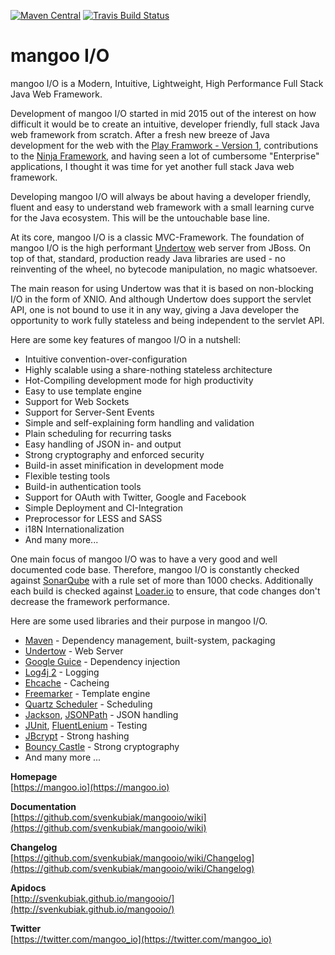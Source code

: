 [![Maven Central](https://maven-badges.herokuapp.com/maven-central/io.mangoo/mangooio/badge.svg?style=flat)](http://search.maven.org/#search|ga|1|io.mangoo)
[![Travis Build Status](https://travis-ci.org/svenkubiak/mangooio.svg?branch=master)](http://travis-ci.org/svenkubiak/mangooio)


mangoo I/O
================

mangoo I/O is a Modern, Intuitive, Lightweight, High Performance Full Stack Java Web Framework.

Development of mangoo I/O started in mid 2015 out of the interest on
how difficult it would be to create an intuitive, developer friendly,
full stack Java web framework from scratch. After a fresh new breeze of
Java development for the web with the [Play
Framwork - Version 1](https://www.playframework.com), contributions to the
[Ninja Framework](http://www.ninjaframework.org), and having seen a lot of
cumbersome "Enterprise" applications, I thought it was time for yet
another full stack Java web framework.

Developing mangoo I/O will always be about having a developer friendly,
fluent and easy to understand web framework with a small learning curve for the Java ecosystem.
This will be the untouchable base line.

At its core, mangoo I/O is a classic MVC-Framework. The foundation of mangoo I/O is the high
performant [Undertow](http://undertow.io) web server from JBoss. On top of that, standard, production ready Java libraries are used - no reinventing of the wheel, no bytecode manipulation, no magic whatsoever.

The main reason for using Undertow was that it is based on non-blocking I/O in the form of XNIO. And although Undertow does support the servlet API, one is not bound to use it in any way, giving a Java developer the opportunity to work fully stateless and being independent to the servlet API.

Here are some key features of mangoo I/O in a nutshell:

* Intuitive convention-over-configuration
* Highly scalable using a share-nothing stateless architecture
* Hot-Compiling development mode for high productivity
* Easy to use template engine
* Support for Web Sockets
* Support for Server-Sent Events
* Simple and self-explaining form handling and validation
* Plain scheduling for recurring tasks  
* Easy handling of JSON in- and output
* Strong cryptography and enforced security
* Build-in asset minification in development mode
* Flexible testing tools
* Build-in authentication tools
* Support for OAuth with Twitter, Google and Facebook
* Simple Deployment and CI-Integration
* Preprocessor for LESS and SASS
* i18N Internationalization
* And many more...

One main focus of mangoo I/O was to have a very good and well documented code
base. Therefore, mangoo I/O is constantly checked against
[SonarQube](http://www.sonarqube.org) with a rule set of more than 1000
checks. Additionally each build is checked against [Loader.io](https://loader.io/) to ensure, that
code changes don't decrease the framework performance.

Here are some used libraries and their purpose in mangoo I/O.

* [Maven](https://maven.apache.org/) - Dependency management, built-system, packaging
* [Undertow](http://undertow.io/) - Web Server
* [Google Guice](https://github.com/google/guice) - Dependency injection
* [Log4j 2](https://logging.apache.org/log4j/2.x/) - Logging
* [Ehcache](http://www.ehcache.org/) - Cacheing
* [Freemarker](http://freemarker.org/) - Template engine
* [Quartz Scheduler](https://quartz-scheduler.org/) - Scheduling
* [Jackson](https://github.com/FasterXML/jackson), [JSONPath](http://goessner.net/articles/JsonPath/) - JSON handling
* [JUnit](http://junit.org/), [FluentLenium](https://github.com/FluentLenium/FluentLenium) - Testing
* [JBcrypt](http://www.mindrot.org/projects/jBCrypt/) - Strong hashing
* [Bouncy Castle](https://www.bouncycastle.org/) - Strong cryptography
* And many more ...

**Homepage**   
[https://mangoo.io](https://mangoo.io)

**Documentation**   
[https://github.com/svenkubiak/mangooio/wiki](https://github.com/svenkubiak/mangooio/wiki)  

**Changelog**   
[https://github.com/svenkubiak/mangooio/wiki/Changelog](https://github.com/svenkubiak/mangooio/wiki/Changelog)  

**Apidocs**   
[http://svenkubiak.github.io/mangooio/](http://svenkubiak.github.io/mangooio/)

**Twitter**  
[https://twitter.com/mangoo_io](https://twitter.com/mangoo_io)
